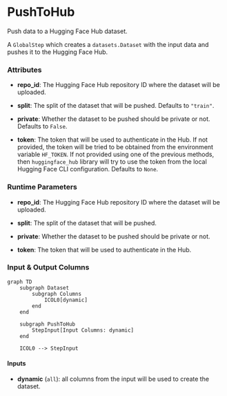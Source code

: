 # PushToHub


Push data to a Hugging Face Hub dataset.



A `GlobalStep` which creates a `datasets.Dataset` with the input data and pushes
    it to the Hugging Face Hub.





### Attributes

- **repo_id**: The Hugging Face Hub repository ID where the dataset will be uploaded.

- **split**: The split of the dataset that will be pushed. Defaults to `"train"`.

- **private**: Whether the dataset to be pushed should be private or not. Defaults to  `False`.

- **token**: The token that will be used to authenticate in the Hub. If not provided, the  token will be tried to be obtained from the environment variable `HF_TOKEN`.  If not provided using one of the previous methods, then `huggingface_hub` library  will try to use the token from the local Hugging Face CLI configuration. Defaults  to `None`.




### Runtime Parameters

- **repo_id**: The Hugging Face Hub repository ID where the dataset will be uploaded.

- **split**: The split of the dataset that will be pushed.

- **private**: Whether the dataset to be pushed should be private or not.

- **token**: The token that will be used to authenticate in the Hub.



### Input & Output Columns

``` mermaid
graph TD
	subgraph Dataset
		subgraph Columns
			ICOL0[dynamic]
		end
	end

	subgraph PushToHub
		StepInput[Input Columns: dynamic]
	end

	ICOL0 --> StepInput

```


#### Inputs


- **dynamic** (`all`): all columns from the input will be used to create the dataset.









